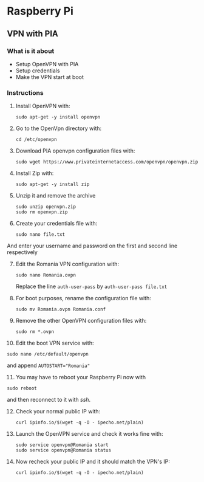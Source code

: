 # Raspberry Pi

## VPN with PIA

### What is it about
- Setup OpenVPN with PIA
- Setup credentials
- Make the VPN start at boot

### Instructions
1. Install OpenVPN with:
   
   ```shell
   sudo apt-get -y install openvpn
   ```
   
2. Go to the OpenVpn directory with:
   
   ```shell
   cd /etc/openvpn
   ```
   
3. Download PIA openvpn configuration files with:

   ```shell
   sudo wget https://www.privateinternetaccess.com/openvpn/openvpn.zip
   ```

4. Install Zip with:
   
   ```shell
   sudo apt-get -y install zip
   ```
   
5. Unzip it and remove the archive

   ```shell
   sudo unzip openvpn.zip
   sudo rm openvpn.zip
   ```

6. Create your credentials file with:

   ```shell
   sudo nano file.txt
   ```

And enter your username and password on the first and second line respectively

7. Edit the Romania VPN configuration with:

   ```shell
   sudo nano Romania.ovpn
   ```
   
   Replace the line `auth-user-pass` by `auth-user-pass file.txt`

8. For boot purposes, rename the configuration file with:
   
   ```shell
   sudo mv Romania.ovpn Romania.conf
   ```
   
9. Remove the other OpenVPN configuration files with:

   ```shell
   sudo rm *.ovpn
   ```

10. Edit the boot VPN service with:
   
   ```shell
   sudo nano /etc/default/openvpn
   ```
   
   and append `AUTOSTART="Romania"`

11. You may have to reboot your Raspberry Pi now with

   ```shell
   sudo reboot
   ```
   
   and then reconnect to it with *ssh*.

12. Check your normal public IP with:

    ```shell
    curl ipinfo.io/$(wget -q -O - ipecho.net/plain)
    ```

13. Launch the OpenVPN service and check it works fine with:

    ```shell
    sudo service openvpn@Romania start
    sudo service openvpn@Romania status    
    ```
    
14. Now recheck your public IP and it should match the VPN's IP:

    ```shell
    curl ipinfo.io/$(wget -q -O - ipecho.net/plain)
    ```